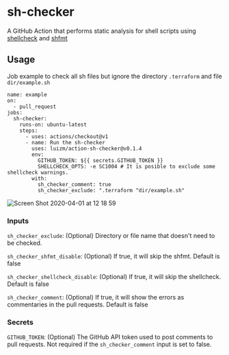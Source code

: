 # sh-checker

A GitHub Action that performs static analysis for shell scripts using [shellcheck](https://github.com/koalaman/shellcheck) and [shfmt](https://github.com/mvdan/sh)

## Usage

Job example to check all sh files but ignore the directory `.terraform` and file `dir/example.sh`

```
name: example
on:
  - pull_request
jobs:
  sh-checker:
    runs-on: ubuntu-latest
    steps:
      - uses: actions/checkout@v1
      - name: Run the sh-checker
        uses: luizm/action-sh-checker@v0.1.4
        env:
          GITHUB_TOKEN: ${{ secrets.GITHUB_TOKEN }}
          SHELLCHECK_OPTS: -e SC1004 # It is posible to exclude some shellcheck warnings.
        with:
          sh_checker_comment: true
          sh_checker_exclude: ".terraform ^dir/example.sh"
```

![Screen Shot 2020-04-01 at 12 18 59](https://user-images.githubusercontent.com/6004689/78155536-f9a8a080-7413-11ea-8b5c-2c96484feb61.png)

### Inputs

`sh_checker_exclude`: (Optional) Directory or file name that doesn't need to be checked.

`sh_checker_shfmt_disable`: (Optional) If true, it will skip the shfmt. Default is false

`sh_checker_shellcheck_disable`: (Optional) If true, it will skip the shellcheck. Default is false

`sh_checker_comment`: (Optional) If true, it will show the errors as commentaries in the pull requests. Default is false

### Secrets

`GITHUB_TOKEN`: (Optional) The GitHub API token used to post comments to pull requests. Not required if the `sh_checker_comment` input is set to false.
